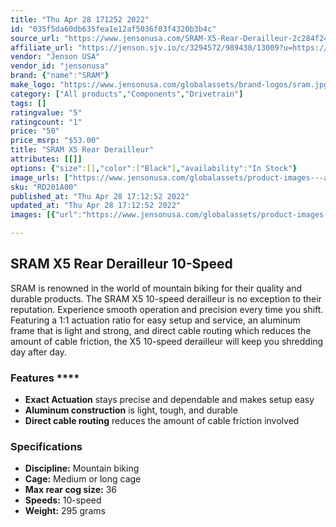 ```yaml
---
title: "Thu Apr 28 171252 2022"
id: "035f5da60db635fea1e12af5036f03f4320b3b4c"
source_url: "https://www.jensonusa.com/SRAM-X5-Rear-Derailleur-2c284f24"
affiliate_url: "https://jenson.sjv.io/c/3294572/989438/13009?u=https://www.jensonusa.com/SRAM-X5-Rear-Derailleur-2c284f24"
vendor: "Jenson USA"
vendor_id: "jensonusa"
brand: {"name":"SRAM"}
make_logo: "https://www.jensonusa.com/globalassets/brand-logos/sram.jpg"
category: ["All products","Components","Drivetrain"]
tags: []
ratingvalue: "5"
ratingcount: "1"
price: "50"
price_msrp: "$53.00"
title: "SRAM X5 Rear Derailleur"
attributes: [[]]
options: {"size":[],"color":["Black"],"availability":"In Stock"}
image_urls: ["https://www.jensonusa.com/globalassets/product-images---all-assets/sram/rd201a00-black.jpg"]
sku: "RD201A00"
published_at: "Thu Apr 28 17:12:52 2022"
updated_at: "Thu Apr 28 17:12:52 2022"
images: [{"url":"https://www.jensonusa.com/globalassets/product-images---all-assets/sram/rd201a00-black.jpg","path":"full/3e8cde7f1fe5bf38d145d278012706399d41f9de.jpg","checksum":"401e95add0eb0cd1a45bcf1b0b27c9b8","status":"downloaded"}]

---
```

## SRAM X5 Rear Derailleur 10-Speed

SRAM is renowned in the world of mountain biking for their quality and durable
products. The SRAM X5 10-speed derailleur is no exception to their reputation.
Experience smooth operation and precision every time you shift. Featuring a
1:1 actuation ratio for easy setup and service, an aluminum frame that is
light and strong, and direct cable routing which reduces the amount of cable
friction, the X5 10-speed derailleur will keep you shredding day after day.

### Features ****

  * **Exact Actuation** stays precise and dependable and makes setup easy
  * **Aluminum construction** is light, tough, and durable
  * **Direct cable routing** reduces the amount of cable friction involved

### Specifications

  * **Discipline:** Mountain biking
  * **Cage:** Medium or long cage
  * **Max rear cog size:** 36
  * **Speeds:** 10-speed
  * **Weight:** 295 grams

